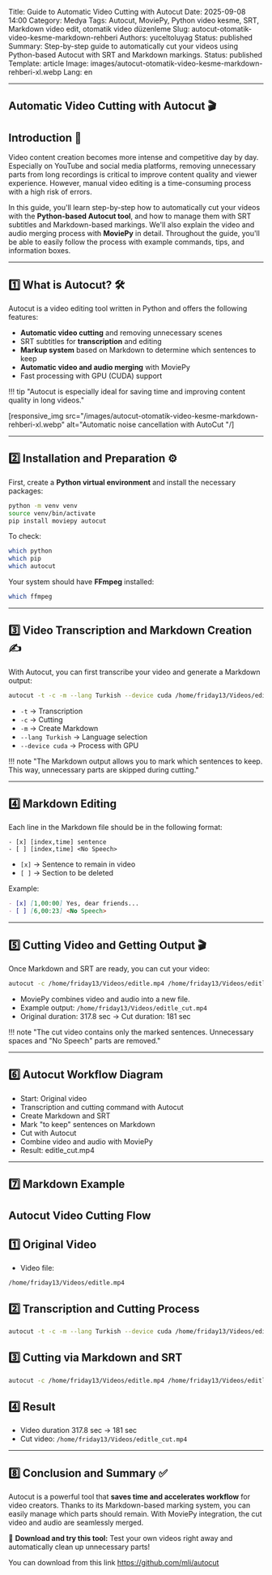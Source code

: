 Title: Guide to Automatic Video Cutting with Autocut
Date: 2025-09-08 14:00
Category: Medya
Tags: Autocut, MoviePy, Python video kesme, SRT, Markdown video edit, otomatik video düzenleme
Slug: autocut-otomatik-video-kesme-markdown-rehberi
Authors: yuceltoluyag
Status: published
Summary: Step-by-step guide to automatically cut your videos using Python-based Autocut with SRT and Markdown markings.
Status: published
Template: article
Image: images/autocut-otomatik-video-kesme-markdown-rehberi-xl.webp
Lang: en

---

## Automatic Video Cutting with Autocut 🎬

## Introduction 📝

Video content creation becomes more intense and competitive day by day. Especially on YouTube and social media platforms, removing unnecessary parts from long recordings is critical to improve content quality and viewer experience. However, manual video editing is a time-consuming process with a high risk of errors.

In this guide, you'll learn step-by-step how to automatically cut your videos with the **Python-based Autocut tool**, and how to manage them with SRT subtitles and Markdown-based markings. We'll also explain the video and audio merging process with **MoviePy** in detail. Throughout the guide, you'll be able to easily follow the process with example commands, tips, and information boxes.

---

## 1️⃣ What is Autocut? 🛠️

Autocut is a video editing tool written in Python and offers the following features:

- **Automatic video cutting** and removing unnecessary scenes
- SRT subtitles for **transcription** and editing
- **Markup system** based on Markdown to determine which sentences to keep
- **Automatic video and audio merging** with MoviePy
- Fast processing with GPU (CUDA) support

!!! tip "Autocut is especially ideal for saving time and improving content quality in long videos."

[responsive_img src="/images/autocut-otomatik-video-kesme-markdown-rehberi-xl.webp" alt="Automatic noise cancellation with AutoCut "/]

---

## 2️⃣ Installation and Preparation ⚙️

First, create a **Python virtual environment** and install the necessary packages:

```bash
python -m venv venv
source venv/bin/activate
pip install moviepy autocut
```

To check:

```bash
which python
which pip
which autocut
```

Your system should have **FFmpeg** installed:

```bash
which ffmpeg
```

---

## 3️⃣ Video Transcription and Markdown Creation ✍️

With Autocut, you can first transcribe your video and generate a Markdown output:

```bash
autocut -t -c -m --lang Turkish --device cuda /home/friday13/Videos/editle.mp4
```

- `-t` → Transcription
- `-c` → Cutting
- `-m` → Create Markdown
- `--lang Turkish` → Language selection
- `--device cuda` → Process with GPU

!!! note "The Markdown output allows you to mark which sentences to keep. This way, unnecessary parts are skipped during cutting."

---

## 4️⃣ Markdown Editing

Each line in the Markdown file should be in the following format:

```
- [x] [index,time] sentence
- [ ] [index,time] <No Speech>
```

- `[x]` → Sentence to remain in video
- `[ ]` → Section to be deleted

Example:

```markdown
- [x] [1,00:00] Yes, dear friends...
- [ ] [6,00:23] <No Speech>
```

---

## 5️⃣ Cutting Video and Getting Output 🎬

Once Markdown and SRT are ready, you can cut your video:

```bash
autocut -c /home/friday13/Videos/editle.mp4 /home/friday13/Videos/editle.srt /home/friday13/Videos/editle.md
```

- MoviePy combines video and audio into a new file.
- Example output: `/home/friday13/Videos/editle_cut.mp4`
- Original duration: 317.8 sec → Cut duration: 181 sec

!!! note "The cut video contains only the marked sentences. Unnecessary spaces and "No Speech" parts are removed."

---

## 6️⃣ Autocut Workflow Diagram

<ul class="steps">
  <li class="step step-info">Start: Original video</li>
  <li class="step step-info">Transcription and cutting command with Autocut</li>
  <li class="step step-info">Create Markdown and SRT</li>
  <li class="step step-info">Mark "to keep" sentences on Markdown</li>
  <li class="step step-info">Cut with Autocut</li>
  <li class="step step-info">Combine video and audio with MoviePy</li>
  <li class="step step-info">Result: editle_cut.mp4</li>
</ul>

---

## 7️⃣ Markdown Example

## Autocut Video Cutting Flow

## 1️⃣ Original Video

- Video file:

`/home/friday13/Videos/editle.mp4`

## 2️⃣ Transcription and Cutting Process

```bash
autocut -t -c -m --lang Turkish --device cuda /home/friday13/Videos/editle.mp4
```

## 3️⃣ Cutting via Markdown and SRT

```bash
autocut -c /home/friday13/Videos/editle.mp4 /home/friday13/Videos/editle.srt /home/friday13/Videos/editle.md
```

## 4️⃣ Result

- Video duration 317.8 sec → 181 sec
- Cut video: `/home/friday13/Videos/editle_cut.mp4`

---

## 8️⃣ Conclusion and Summary ✅

Autocut is a powerful tool that **saves time and accelerates workflow** for video creators. Thanks to its Markdown-based marking system, you can easily manage which parts should remain. With MoviePy integration, the cut video and audio are seamlessly merged.

🎯 **Download and try this tool:** Test your own videos right away and automatically clean up unnecessary parts!

You can download from this link https://github.com/mli/autocut

<script type="module" src="https://cdn.jsdelivr.net/npm/@justinribeiro/lite-youtube@1/lite-youtube.min.js"></script>

## <lite-youtube videoid="tS3Iw2WhCJI"></lite-youtube>
